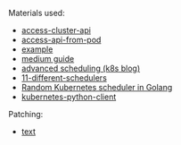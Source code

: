 

Materials used:
- [access-cluster-api](https://kubernetes.io/docs/tasks/administer-cluster/access-cluster-api/)
- [access-api-from-pod](https://kubernetes.io/docs/tasks/run-application/access-api-from-pod/)
- [example](https://github.com/kubernetes-client/python/blob/master/examples/in_cluster_config.py)
- [medium guide](https://sebgoa.medium.com/kubernetes-scheduling-in-python-3588f4928b13)
- [advanced scheduling (k8s blog)](https://kubernetes.io/blog/2017/03/advanced-scheduling-in-kubernetes/)
- [11-different-schedulers](https://overcast.blog/11-awesome-kubernetes-custom-schedulers-you-should-use-a29e86c82838)
- [Random Kubernetes scheduler in Golang](https://github.com/banzaicloud/random-scheduler)
- [kubernetes-python-client](https://www.velotio.com/engineering-blog/kubernetes-python-client)

Patching:
- [text](https://spacelift.io/blog/kubectl-patch-command)